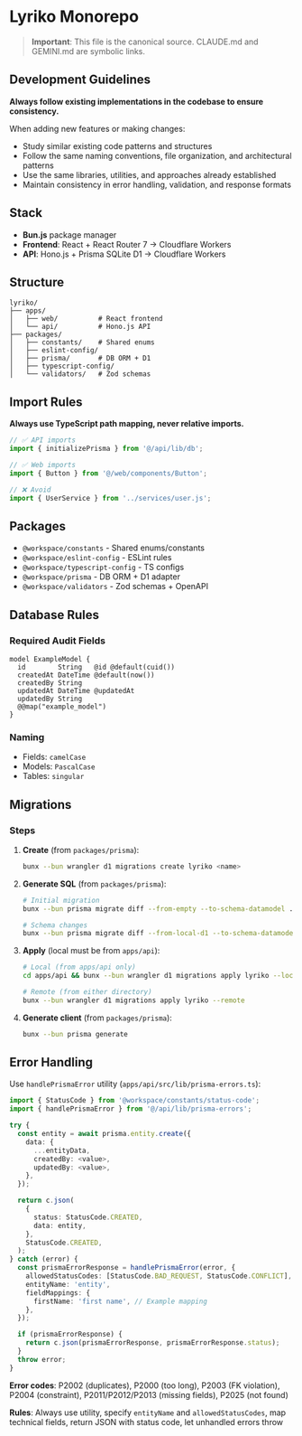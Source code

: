 # Lyriko Monorepo

> **Important**: This file is the canonical source. CLAUDE.md and GEMINI.md are symbolic links.

## Development Guidelines

**Always follow existing implementations in the codebase to ensure consistency.**

When adding new features or making changes:

- Study similar existing code patterns and structures
- Follow the same naming conventions, file organization, and architectural patterns
- Use the same libraries, utilities, and approaches already established
- Maintain consistency in error handling, validation, and response formats

## Stack

- **Bun.js** package manager
- **Frontend**: React + React Router 7 → Cloudflare Workers
- **API**: Hono.js + Prisma SQLite D1 → Cloudflare Workers

## Structure

```
lyriko/
├── apps/
│   ├── web/          # React frontend
│   └── api/          # Hono.js API
├── packages/
│   ├── constants/    # Shared enums
│   ├── eslint-config/
│   ├── prisma/       # DB ORM + D1
│   ├── typescript-config/
│   └── validators/   # Zod schemas
```

## Import Rules

**Always use TypeScript path mapping, never relative imports.**

```typescript
// ✅ API imports
import { initializePrisma } from '@/api/lib/db';

// ✅ Web imports
import { Button } from '@/web/components/Button';

// ❌ Avoid
import { UserService } from '../services/user.js';
```

## Packages

- `@workspace/constants` - Shared enums/constants
- `@workspace/eslint-config` - ESLint rules
- `@workspace/typescript-config` - TS configs
- `@workspace/prisma` - DB ORM + D1 adapter
- `@workspace/validators` - Zod schemas + OpenAPI

## Database Rules

### Required Audit Fields

```prisma
model ExampleModel {
  id        String   @id @default(cuid())
  createdAt DateTime @default(now())
  createdBy String
  updatedAt DateTime @updatedAt
  updatedBy String
  @@map("example_model")
}
```

### Naming

- Fields: `camelCase`
- Models: `PascalCase`
- Tables: `singular`

## Migrations

### Steps

1. **Create** (from `packages/prisma`):

   ```bash
   bunx --bun wrangler d1 migrations create lyriko <name>
   ```

2. **Generate SQL** (from `packages/prisma`):

   ```bash
   # Initial migration
   bunx --bun prisma migrate diff --from-empty --to-schema-datamodel ./prisma/schema.prisma --script --output migrations/<file>.sql

   # Schema changes
   bunx --bun prisma migrate diff --from-local-d1 --to-schema-datamodel ./prisma/schema.prisma --script --output migrations/<file>.sql
   ```

3. **Apply** (local must be from `apps/api`):

   ```bash
   # Local (from apps/api only)
   cd apps/api && bunx --bun wrangler d1 migrations apply lyriko --local

   # Remote (from either directory)
   bunx --bun wrangler d1 migrations apply lyriko --remote
   ```

4. **Generate client** (from `packages/prisma`):
   ```bash
   bunx --bun prisma generate
   ```

## Error Handling

Use `handlePrismaError` utility (`apps/api/src/lib/prisma-errors.ts`):

```typescript
import { StatusCode } from '@workspace/constants/status-code';
import { handlePrismaError } from '@/api/lib/prisma-errors';

try {
  const entity = await prisma.entity.create({
    data: {
      ...entityData,
      createdBy: <value>,
      updatedBy: <value>,
    },
  });

  return c.json(
    {
      status: StatusCode.CREATED,
      data: entity,
    },
    StatusCode.CREATED,
  );
} catch (error) {
  const prismaErrorResponse = handlePrismaError(error, {
    allowedStatusCodes: [StatusCode.BAD_REQUEST, StatusCode.CONFLICT],
    entityName: 'entity',
    fieldMappings: {
      firstName: 'first name', // Example mapping
    },
  });

  if (prismaErrorResponse) {
    return c.json(prismaErrorResponse, prismaErrorResponse.status);
  }
  throw error;
}
```

**Error codes**: P2002 (duplicates), P2000 (too long), P2003 (FK violation), P2004 (constraint), P2011/P2012/P2013 (missing fields), P2025 (not found)

**Rules**: Always use utility, specify `entityName` and `allowedStatusCodes`, map technical fields, return JSON with status code, let unhandled errors throw
